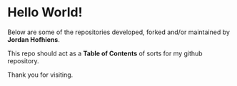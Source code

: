 # Hello World!
Below are some of the repositories developed, forked and/or maintained by **Jordan Hofhiens**.

This repo should act as a **Table of Contents** of sorts for my github repository.

Thank you for visiting.

